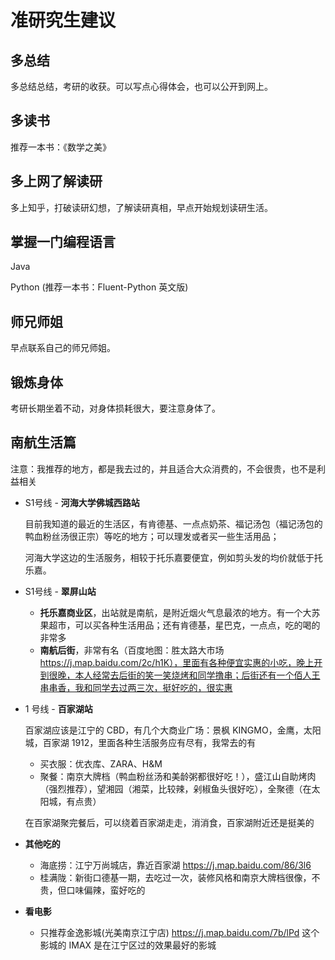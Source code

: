 # 准研究生建议

## 多总结

多总结总结，考研的收获。可以写点心得体会，也可以公开到网上。

## 多读书

推荐一本书：《数学之美》

## 多上网了解读研

多上知乎，打破读研幻想，了解读研真相，早点开始规划读研生活。

## 掌握一门编程语言

Java

Python (推荐一本书：Fluent-Python 英文版)

## 师兄师姐

早点联系自己的师兄师姐。

## 锻炼身体

考研长期坐着不动，对身体损耗很大，要注意身体了。

## 南航生活篇

注意：我推荐的地方，都是我去过的，并且适合大众消费的，不会很贵，也不是利益相关

* S1号线 - **河海大学佛城西路站**

  目前我知道的最近的生活区，有肯德基、一点点奶茶、福记汤包（福记汤包的鸭血粉丝汤很正宗）等吃的地方；可以理发或者买一些生活用品；

  河海大学这边的生活服务，相较于托乐嘉要便宜，例如剪头发的均价就低于托乐嘉。

* S1号线 - **翠屏山站**

  * **托乐嘉商业区**，出站就是南航，是附近烟火气息最浓的地方。有一个大苏果超市，可以买各种生活用品；还有肯德基，星巴克，一点点，吃的喝的非常多
  * **南航后街**，非常有名（百度地图：胜太路大市场 https://j.map.baidu.com/2c/h1K），里面有各种便宜实惠的小吃，晚上开到很晚，本人经常去后街的笑一笑烧烤和同学撸串；后街还有一个佰人王串串香，我和同学去过两三次，挺好吃的，很实惠

* 1 号线 - **百家湖站**

  百家湖应该是江宁的 CBD，有几个大商业广场：景枫 KINGMO，金鹰，太阳城，百家湖 1912，里面各种生活服务应有尽有，我常去的有

  * 买衣服：优衣库、ZARA、H&M
  * 聚餐：南京大牌档（鸭血粉丝汤和美龄粥都很好吃！），盛江山自助烤肉（强烈推荐），望湘园（湘菜，比较辣，剁椒鱼头很好吃），全聚德（在太阳城，有点贵）

  在百家湖聚完餐后，可以绕着百家湖走走，消消食，百家湖附近还是挺美的

* **其他吃的**

  * 海底捞：江宁万尚城店，靠近百家湖 https://j.map.baidu.com/86/3l6
  * 桂满陇：新街口德基一期，去吃过一次，装修风格和南京大牌档很像，不贵，但口味偏辣，蛮好吃的

* **看电影**

  * 只推荐金逸影城(光美南京江宁店) https://j.map.baidu.com/7b/lPd 这个影城的 IMAX 是在江宁区过的效果最好的影城

  

